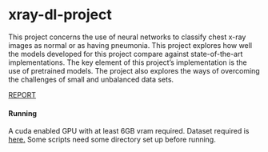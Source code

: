 # xray-dl-project
 
This project concerns the use of neural networks to classify chest x-ray images
as normal or as having pneumonia. This project explores how well the models
developed for this project compare against state-of-the-art implementations. The
key element of this project’s implementation is the use of pretrained models. The
project also explores the ways of overcoming the challenges of small and unbalanced
data sets.

[REPORT](https://drive.google.com/file/d/1RbzkuMrhTk9-z8HHnjid3Ze6D64FzpRi/view?usp=sharing)

#### Running

A cuda enabled GPU with at least 6GB vram required. Dataset required is [here.](https://www.kaggle.com/paultimothymooney/chest-xray-pneumonia/tasks) Some scripts need some directory set up before running.
